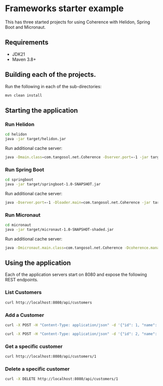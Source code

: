 # Frameworks starter example

This has three started projects for using Coherence with Helidon, Spring Boot and Micronaut.
      
## Requirements

* JDK21
* Maven 3.8+

## Building each of the projects.
              
Run the following in each of the sub-directories:

```bash
mvn clean install
```

## Starting the application

### Run Helidon

```bash
cd helidon
java -jar target/helidon.jar
```

Run additional cache server:

```bash
java -Dmain.class=com.tangosol.net.Coherence -Dserver.port=-1 -jar target/helidon.jar  
```

### Run Spring Boot

```bash
cd springboot
java -jar target/springboot-1.0-SNAPSHOT.jar
```
      
Run additional cache server:

```bash
java -Dserver.port=-1 -Dloader.main=com.tangosol.net.Coherence -jar target/springboot-1.0-SNAPSHOT.jar
```

### Run Micronaut

```bash
cd micronaut
java -jar target/micronaut-1.0-SNAPSHOT-shaded.jar
```
    
Run additional cache server:

```bash
java -Dmicronaut.main.class=com.tangosol.net.Coherence -Dcoherence.management.http=none -Dmicronaut.server.port=-1 -jar target/micronaut-1.0-SNAPSHOT-shaded.jar
```

## Using the application

Each of the application servers start on 8080 and expose the following REST endpoints.

### List Customers

```bash
curl http://localhost:8080/api/customers
```

### Add a Customer

```bash
curl -X POST -H "Content-Type: application/json" -d '{"id": 1, "name": "Tim", "balance": 1000}' http://localhost:8080/api/customers
```

```bash
curl -X POST -H "Content-Type: application/json" -d '{"id": 2, "name": "John", "balance": 5000}' http://localhost:8080/api/customers
```

### Get a specific customer

```bash
curl http://localhost:8080/api/customers/1
```

### Delete a specific customer

```bash
curl -X DELETE http://localhost:8080/api/customers/1
```